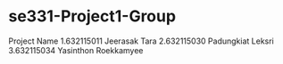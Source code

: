 # se331-Project1-Group

Project Name
1.632115011 Jeerasak Tara
2.632115030 Padungkiat Leksri
3.632115034 Yasinthon Roekkamyee